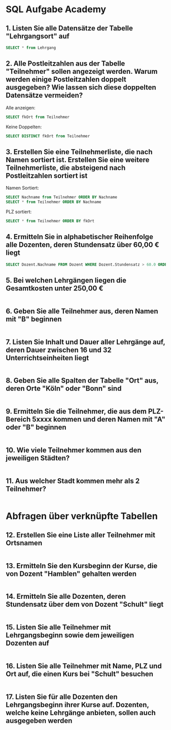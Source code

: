 # SQL Aufgabe Academy

## 1. Listen Sie alle Datensätze der Tabelle "Lehrgangsort" auf

```sql
SELECT * from Lehrgang
```

## 2. Alle Postleitzahlen aus der Tabelle "Teilnehmer" sollen angezeigt werden. Warum werden einige Postleitzahlen doppelt ausgegeben? Wie lassen sich diese doppelten Datensätze vermeiden?

Alle anzeigen:

```sql
SELECT fkOrt from Teilnehmer
```

Keine Doppelten:

```sql
SELECT DISTINCT fkOrt from Teilnehmer
```

## 3. Erstellen Sie eine Teilnehmerliste, die nach Namen sortiert ist. Erstellen Sie eine weitere Teilnehmerliste, die absteigend nach Postleitzahlen sortiert ist

Namen Sortiert:

```sql
SELECT Nachname from Teilnehmer ORDER BY Nachname 
SELECT * from Teilnehmer ORDER BY Nachname 
```

PLZ sortiert:

```sql
SELECT * from Teilnehmer ORDER BY fkOrt 
```

## 4. Ermitteln Sie in alphabetischer Reihenfolge alle Dozenten, deren Stundensatz über 60,00 € liegt

```sql
SELECT Dozent.Nachname FROM Dozent WHERE Dozent.Stundensatz > 60.0 ORDER BY Dozent.Nachname ASC 
```

## 5. Bei welchen Lehrgängen liegen die Gesamtkosten unter 250,00 €

```sql

```

## 6. Geben Sie alle Teilnehmer aus, deren Namen mit "B" beginnen

```sql

```

## 7. Listen Sie Inhalt und Dauer aller Lehrgänge auf, deren Dauer zwischen 16 und 32 Unterrichtseinheiten liegt

```sql

```

## 8. Geben Sie alle Spalten der Tabelle "Ort" aus, deren Orte "Köln" oder "Bonn" sind

```sql

```

## 9. Ermitteln Sie die Teilnehmer, die aus dem PLZ-Bereich 5xxxx kommen und deren Namen mit "A" oder "B" beginnen

```sql

```

## 10. Wie viele Teilnehmer kommen aus den jeweiligen Städten?

```sql

```

## 11. Aus welcher Stadt kommen mehr als 2 Teilnehmer?

```sql

```

# Abfragen über verknüpfte Tabellen

## 12. Erstellen Sie eine Liste aller Teilnehmer mit Ortsnamen

```sql

```

## 13. Ermitteln Sie den Kursbeginn der Kurse, die von Dozent "Hamblen" gehalten werden

```sql

```

## 14. Ermitteln Sie alle Dozenten, deren Stundensatz über dem von Dozent "Schult" liegt

```sql

```

## 15. Listen Sie alle Teilnehmer mit Lehrgangsbeginn sowie dem jeweiligen Dozenten auf

```sql

```

## 16. Listen Sie alle Teilnehmer mit Name, PLZ und Ort auf, die einen Kurs bei "Schult" besuchen

```sql

```

## 17. Listen Sie für alle Dozenten den Lehrgangsbeginn ihrer Kurse auf. Dozenten, welche keine Lehrgänge anbieten, sollen auch ausgegeben werden

```sql

```
